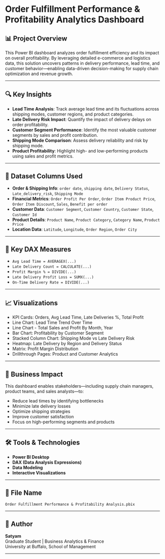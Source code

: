# Order Fulfillment Performance & Profitability Analytics Dashboard

## 📊 Project Overview

This Power BI dashboard analyzes order fulfillment efficiency and its impact on overall profitability. By leveraging detailed e-commerce and logistics data, this solution uncovers patterns in delivery performance, lead time, and customer behavior—enabling data-driven decision-making for supply chain optimization and revenue growth.

---

## 🔍 Key Insights

- **Lead Time Analysis**: Track average lead time and its fluctuations across shipping modes, customer regions, and product categories.
- **Late Delivery Risk Impact**: Quantify the impact of delivery delays on order profitability.
- **Customer Segment Performance**: Identify the most valuable customer segments by sales and profit contribution.
- **Shipping Mode Comparison**: Assess delivery reliability and risk by shipping mode.
- **Product Profitability**: Highlight high- and low-performing products using sales and profit metrics.

---

## 📁 Dataset Columns Used

- **Order & Shipping Info**: `order date`, `shipping date`, `Delivery Status`, `Late_delivery_risk`, `Shipping Mode`
- **Financial Metrics**: `Order Profit Per Order`, `Order Item Product Price`, `Order Item Discount`, `Sales`, `Benefit per order`
- **Customer Data**: `Customer Segment`, `Customer Country`, `Customer State`, `Customer Id`
- **Product Details**: `Product Name`, `Product Category`, `Category Name`, `Product Price`
- **Location Data**: `Latitude`, `Longitude`, `Order Region`, `Order City`

---

## 🧮 Key DAX Measures

- `Avg Lead Time = AVERAGEX(...)`
- `Late Delivery Count = CALCULATE(...)`
- `Profit Margin % = DIVIDE(...)`
- `Late Delivery Profit Loss = SUMX(...)`
- `On-Time Delivery Rate = DIVIDE(...)`

---

## 📈 Visualizations

- KPI Cards: Orders, Avg Lead Time, Late Deliveries %, Total Profit
- Line Chart: Lead Time Trend Over Time
- Line Chart - Total Sales and Profit By Month, Year
- Bar Chart: Profitability by Customer Segment
- Stacked Column Chart: Shipping Mode vs Late Delivery Risk
- Heatmap: Late Delivery by Region and Delivery Status
- Matrix: Profit Margin Distribution
- Drillthrough Pages: Product and Customer Analytics

---

## 🎯 Business Impact

This dashboard enables stakeholders—including supply chain managers, product teams, and sales analysts—to:

- Reduce lead times by identifying bottlenecks
- Minimize late delivery losses
- Optimize shipping strategies
- Improve customer satisfaction
- Focus on high-performing segments and products

---

## 🛠 Tools & Technologies

- **Power BI Desktop**
- **DAX (Data Analysis Expressions)**
- **Data Modeling**
- **Interactive Visualizations**

---

## 📎 File Name

`Order Fulfillment Performance & Profitability Analysis.pbix`

---

## 🙌 Author

**Satyam**  
Graduate Student | Business Analytics & Finance  
University at Buffalo, School of Management

---

